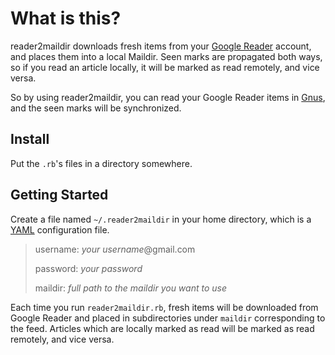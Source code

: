 # What is this?

reader2maildir downloads fresh items from your [Google Reader](http://www.google.com/reader) account,
and places them into a local Maildir.  Seen marks are propagated both
ways, so if you read an article locally, it will be marked as read
remotely, and vice versa.

So by using reader2maildir, you can read your Google Reader items in
[Gnus](http://www.gnus.org/), and the seen marks will be synchronized.

## Install

Put the `.rb`'s files in a directory somewhere.
   
## Getting Started

Create a file named `~/.reader2maildir` in your home directory, which
is a [YAML](http://www.yaml.org/) configuration file.

>  username: *your username*@gmail.com
>
>  password: *your password*
>
>  maildir: *full path to the maildir you want to use*

Each time you run `reader2maildir.rb`, fresh items will be downloaded
from Google Reader and placed in subdirectories under `maildir`
corresponding to the feed.  Articles which are locally marked as read
will be marked as read remotely, and vice versa.
